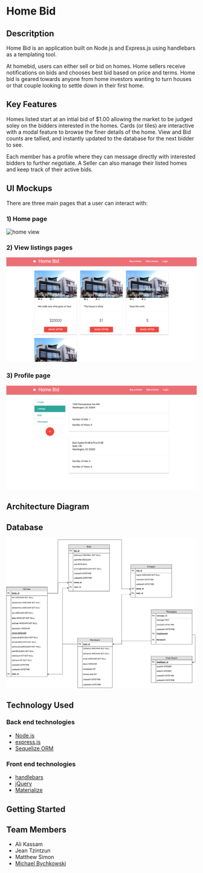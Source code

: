 # Home Bid

## Descritption
Home Bid is an application built on Node.js and Express.js using handlebars as a templating tool. 

At homebid, users can either sell or bid on homes. Home sellers receive notifications on bids and chooses best bid based on price and terms. Home bid is geared towards anyone from home investors wanting to turn houses or that couple looking to settle down in their first home.

## Key Features
Homes listed start at an intial bid of $1.00 allowing the market to be judged soley on the bidders interested in the homes. Cards (or tiles) are interactive with a modal feature to browse the finer details of the home. View and Bid counts are tallied, and instantly updated to the database for the next bidder to see. 

Each member has a profile where they can message directly with interested bidders to further negotiate. A Seller can also manage their listed homes and keep track of their active bids.

## UI Mockups
There are three main pages that a user can interact with:

### 1) Home page
![home view](https://github.com/mjsimon91/homeBid/blob/stage-updated/public/assets/home-bids-home.png)

### 2) View listings pages
![listings view](https://github.com/mjsimon91/homeBid/blob/stage-updated/public/assets/home-bids-listings.png)

### 3) Profile page
![profile view](https://github.com/mjsimon91/homeBid/blob/stage-updated/public/assets/home-bids-profile.png)

## Architecture Diagram


## Database
![diagram of database](https://github.com/mjsimon91/homeBid/blob/stage-updated/public/assets/database-diagram.jpg)

## Technology Used

### Back end technologies
* [Node.js](https://nodejs.org/en/)
* [express.js](https://expressjs.com/)
* [Sequelize ORM](http://docs.sequelizejs.com/)

### Front end technologies
* [handlebars](https://handlebarsjs.com/)
* [jQuery](https://jquery.com/)
* [Materialize](http://materializecss.com/)

## Getting Started


## Team Members
* Ali Kassam
* Jean Tzintzun
* Matthew Simon
* [Michael Bychkowski](https://github.com/mbychkowski)

